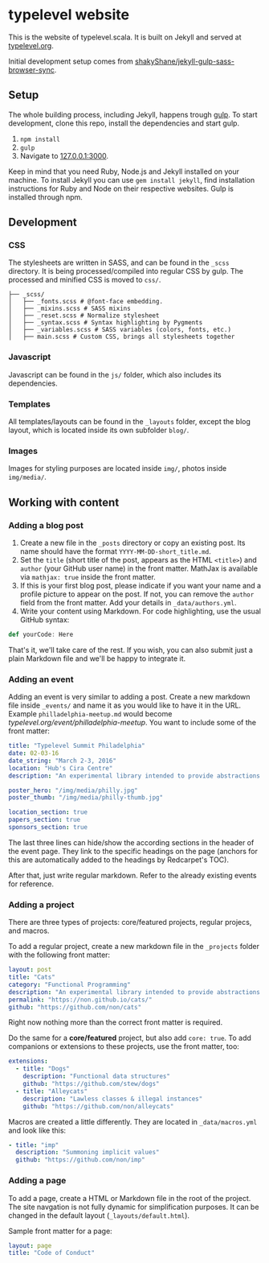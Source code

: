 typelevel website
=================

This is the website of typelevel.scala. It is built on Jekyll and served at [typelevel.org](//typelevel.org).

Initial development setup comes from [shakyShane/jekyll-gulp-sass-browser-sync](https://github.com/shakyShane/jekyll-gulp-sass-browser-sync).

## Setup
The whole building process, including Jekyll, happens trough [gulp](http://gulpjs.com/). To start development, clone this repo, install the dependencies and start gulp.

1. `npm install`
2. `gulp`
3. Navigate to [127.0.0.1:3000](http://127.0.0.1:3000).

Keep in mind that you need Ruby, Node.js and Jekyll installed on your machine. To install Jekyll you can use `gem install jekyll`, find installation instructions for Ruby and Node on their respective websites. Gulp is installed through npm.

## Development
### CSS
The stylesheets are written in SASS, and can be found in the `_scss` directory. It is being processed/compiled into regular CSS by gulp. The processed and minified CSS is moved to `css/`.

````
├── _scss/
│   ├── _fonts.scss # @font-face embedding.
│   ├── _mixins.scss # SASS mixins
│   ├── _reset.scss # Normalize stylesheet
│   ├── _syntax.scss # Syntax highlighting by Pygments
│   ├── _variables.scss # SASS variables (colors, fonts, etc.)
│   ├── main.scss # Custom CSS, brings all stylesheets together
````

### Javascript
Javascript can be found in the `js/` folder, which also includes its dependencies.

### Templates
All templates/layouts can be found in the `_layouts` folder, except the blog layout, which is located inside its own subfolder `blog/`.

### Images
Images for styling purposes are located inside `img/`, photos inside `img/media/`.

## Working with content
### Adding a blog post
1. Create a new file in the `_posts` directory or copy an existing post. Its name should have the format `YYYY-MM-DD-short_title.md`.
2. Set the `title` (short title of the post, appears as the HTML `<title>`) and `author` (your GitHub user name) in the front matter. MathJax is available via `mathjax: true` inside the front matter.
3. If this is your first blog post, please indicate if you want your name and a profile picture to appear on the post. If not, you can remove the `author` field from the front matter. Add your details in `_data/authors.yml`.
4. Write your content using Markdown. For code highlighting, use the usual GitHub syntax:

```scala
def yourCode: Here
```

That's it, we'll take care of the rest. If you wish, you can also submit just a plain Markdown file and we'll be happy to integrate it.

### Adding an event
Adding an event is very similar to adding a post. Create a new markdown file inside `_events/` and name it as you would like to have it in the URL. Example `philladelphia-meetup.md` would become *typelevel.org/event/philladelphia-meetup*. You want to include some of the front matter:

````yml
title: "Typelevel Summit Philadelphia"
date: 02-03-16
date_string: "March 2-3, 2016"
location: "Hub's Cira Centre"
description: "An experimental library intended to provide abstractions for functional programming in Scala, leveraging its unique features."

poster_hero: "/img/media/philly.jpg"
poster_thumb: "/img/media/philly-thumb.jpg"

location_section: true
papers_section: true
sponsors_section: true
````

The last three lines can hide/show the according sections in the header of the event page. They link to the specific headings on the page (anchors for this are automatically added to the headings by Redcarpet's TOC).

After that, just write regular markdown. Refer to the already existing events for reference.

### Adding a project
There are three types of projects: core/featured projects, regular projecs, and macros.

To add a regular project, create a new markdown file in the `_projects` folder with the following front matter:

````yml
layout: post
title: "Cats"
category: "Functional Programming"
description: "An experimental library intended to provide abstractions for functional programming in Scala, leveraging its unique features. Design goals are approachability, modularity, documentation and efficiency."
permalink: "https://non.github.io/cats/"
github: "https://github.com/non/cats"
````

Right now nothing more than the correct front matter is required.

Do the same for a **core/featured** project, but also add `core: true`. To add companions or extensions to these projects, use the front matter, too:

````yml
extensions:
  - title: "Dogs"
    description: "Functional data structures"
    github: "https://github.com/stew/dogs"
  - title: "Alleycats"
    description: "Lawless classes & illegal instances"
    github: "https://github.com/non/alleycats"
````

Macros are created a little differently. They are located in `_data/macros.yml` and look like this:

````yml
- title: "imp"
  description: "Summoning implicit values"
  github: "https://github.com/non/imp"
````

### Adding a page
To add a page, create a HTML or Markdown file in the root of the project. The site navgation is not fully dynamic for simplification purposes. It can be changed in the default layout (`_layouts/default.html`).

Sample front matter for a page:

````yml
layout: page
title: "Code of Conduct"
````